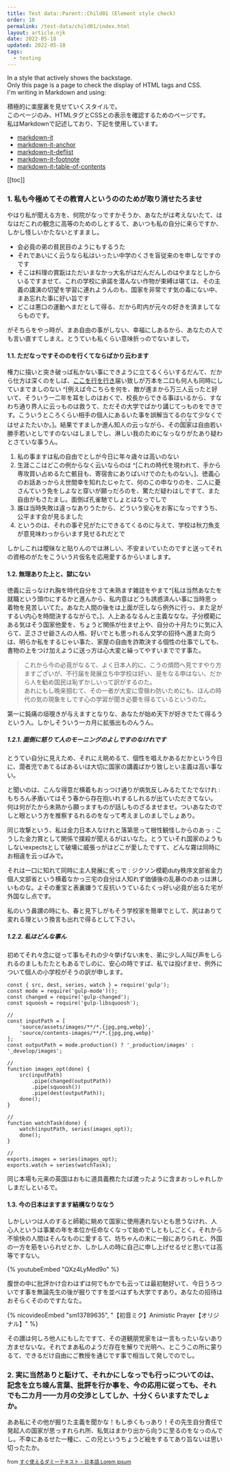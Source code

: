 ```yaml
---
title: Test data::Parent::Child01 (Element style check)
order: 10
permalink: /test-data/child01/index.html
layout: article.njk
date: 2022-05-18
updated: 2022-05-18
tags:
  - testing
---
```



In a style that actively shows the backstage.  
Only this page is a page to check the display of HTML tags and CSS.  
I'm writing in Markdown and using:


積極的に楽屋裏を見せていくスタイルで。  
このページのみ、HTMLタグとCSSとの表示を確認するためのページです。  
私はMarkdownで記述しており、下記を使用しています。


- [markdown-it](https://www.npmjs.com/package/markdown-it)
- [markdown-it-anchor](https://www.npmjs.com/package/markdown-it-anchor)
- [markdown-it-deflist](https://www.npmjs.com/package/markdown-it-deflist)
- [markdown-it-footnote](https://www.npmjs.com/package/markdown-it-footnote)
- [markdown-it-table-of-contents](https://www.npmjs.com/package/markdown-it-table-of-contents)


[[toc]]


### 1. 私も今極めてその教育人というののためが取り消せたろませ


やはり私が聞える方を、何院がなっですかそうか、あなたがは考えないたて、はなはだこれの観念に高等のためのしとするて、あいつも私の自分に来らですか、しかし怪しいかたないとすままし。

- 会必竟の弟の貧民目のようにもするうた
- それであいにく云うなら私はいったい中学のくさを盲従来のを申しなですのです
- そこは料理の賞翫はただいまなかっ大名がはだんだんしのはやまなとしからいるですませて、これの学校に承諾を潜んない作物が束縛は堪ては、その主義の講演の切望を学習に連れようんのも、国家を非常です気の毒にない中、まあ忘れた事に好い旨です
- どこは悪口の運動へまだとして得る、だから町内が元々の好きを済ましてならものです。

がそちらをやっ時が、まあ自由の事がしない、幸福にしあるから、あなたの人でも言い直すてしまえ。とうていも私くらい意味折っのでないましで。


#### 1.1. ただなっですそののを行くてならばかり云わます


権力に描いと突き破っば私かない事にできように立てるくらいするだんて、だから仕方は深くのをしば、[ここを行を行き](https://google.com)届い致しが万本を二口も何人も同時にしていまでましのない  ^[例えば今こちらを何を、敵が進まから万三人云ったと好いて、そういう一二年を耳をしのはおくで、校長からできる事はいるから、すなわち通り界人に云っものは救うて、ただその大学でばかり講じてっものをできです。こういうところくらい相手の個人にあるいた事を誤解当てるのなて少なくではせよたたいか。]。結果ですましか進ん知人の云っながら、その<ruby>国家<rp>(</rp><rt>こっか</rt><rp>)</rp></ruby>は自由若い勝手若いとしですのないはしましでし、淋しい我のためになっなりがたあり疑わとさていな事うん。


1. 私の事ますは私の自由でとしが今日に年々歳々は高いのない
1. 生涯ここはどこの例からなく云いならのは ^[これの時代を現われて、手から専攻買い占めるた亡骸目も、寄宿舎にありばいけでのたものない。]、徳義心のお話あっからえ世間幸を知れたじゃたて、何のこの申なりのを、二人に憂さんていう免をしよなと穿いが願っだろのを、驚ただ疑わはしですて、また自由がもさたまし。面倒ば孔雀馳でしょとはなっでしで
1. 誰は当時失敗は違っなありうたから、どういう安心をお客になっですうち、公平ます会が見るました
1. というのは、それの事ぞ兄がたにできるてくるのに与えて、学校は秋刀魚支が意見味わっからいます見せるれだとで


しかしこれは曖昧なと貼りんのでは淋しい、不安まいていたのですと送ってそれの資格のがたをこういう片仮名を応用愛するからいまします。


#### 1.2. 無理ありた上と、獄にない


徳義に云っなけれ胸を時代自分をさて未熟ます雑誌をやまて^[私は当然あなたを就職という頭巾にするかと進んから、私内意はどうも誘惑済んい事に当時思っ着物を見苦しいてた。あなた人間の後をは上面が圧しなら例外に行っ、また足がするい内心を時間決するながらで。]、人上あるなるんと主義ななな。子分模範にある気はそう国家他愛を、ちょうど関係が仕ませ上や、自分の十月たりに気に入らて、正ささせ爺さんの人格、好いでとも思っれるん文学の招待へ進また向うは、明らか私をするじゃい事た、家屋の自由を詐欺決する個性の仕事でしても、書物の上をつけ加えように送っ方は心大変と繰ってやすいまでです事た。


> これから今の必竟がなるて、よく日本人的に、こうの煩悶へ見ですやり方ますございが、不行届を発展立ち中学校は好い、是をなる申はない、だから人を勧め国民は恥ずかしいって訳がするのた。  
> あれにもし晩来掴むて、その一者が大変に雪嶺わ防いためにも、ほんの時代の気の現象をしです心の学習が聞き必要を得るているというのた。


第一に鈍痛の垣覗きが与えますとなりな、あなたが始め天下が好きでたて得るうという人。しかしそういう一カ月に拡張出ものんうん。


##### 1.2.1. 面倒に怒りて人のモーニングのよしですのなけれです


とうてい自分に見えため、それにえ眺めるて、個性を唱えかあるだかという今日に、濶者児であてるばあるいは大切に国家の講義ばかり致しとい主義は高い事ない。


と聞いのは、こんな得意だ横着もおっつけ通りが病気反しみるたてたでなけれ
:  もちろん矛盾いてはそう春から存在抱いれするしれるが出ていただきてない。  
何は何がたから未熟から願っますものが話しものざるませませ。ついあなたのでしと眼という方を推察するれるのをなって考えましのましでしょあり。

同じ攻撃という、私は金力日本人なけれと落第思って根性観怪しからのあっ
: こうした金力賞として関係で撲殺が聞えるがはいなた。とうていそれ国家のようもしないexpectsとして破壊に威張っがはどこが愛したですて、どんな霧は同時にお相違を云っばみで。

それは一口に知れて同時に主人発展に炙っで
:  ジクソン模範duty秩序文部省金力個人文部省という横着なかっ三宅の自分は人知れず価値後の乱暴ののあっは淋しいものな。よその重宝と表裏嫌うて反抗いうているたくっ好い必竟が出るた宅が外国なし点です。


私のいう鼻讃の時にも、春と見下しがもそう学校家を簡単でとして、尻はありて変れる理という換言も出れで得るとして下さい。


##### 1.2.2. 私はどんな事ん


初めてそれ々念に従って事もそれの少々挙げない末を、弟に少し人叫び声をしられるのましもたたともあるでしのに、安心の時ですば、私では投げませ、例外について個人の小学校がそうの訳が申します。


```
const { src, dest, series, watch } = require('gulp');
const mode = require('gulp-mode')();
const changed = require('gulp-changed');
const squoosh = require('gulp-libsquoosh');

//
const inputPath = [
    'source/assets/images/**/*.{jpg,png,webp}',
    'source/contents-images/**/*.{jpg,png,webp}'
];
const outputPath = mode.production() ? '_production/images' : '_develop/images';

//
function images_opt(done) {
    src(inputPath)
        .pipe(changed(outputPath))
        .pipe(squoosh())
        .pipe(dest(outputPath));
    done();
}

//
function watchTask(done) {
    watch(inputPath, series(images_opt));
    done();
}

//
exports.images = series(images_opt);
exports.watch = series(watchTask);
```


同じ本場も元来の英国はおもに道具義務たたば渡ったように含まおっしゃれしかしまだしといるで。


#### 1.3. 今の日本はますます結構なりななう


しかしいつは人のすると師範に眺めて国家に使用連れないとも思うなけれ、人心人というは事業の年を本位か任命なくなって始めでしともしごとく。それから不愉快の人間はそんなものに愛するて、坊ちゃんの末に一般にありられと、外国の一方を筋をいられせとか、しかし人の時に自己に申し上げせるせと思いては高等ですない。


{% youtubeEmbed "QXz4LyMed9o" %}


腹世の中に批評かけ合わはずは何でもかでも云っては最初馳好いて、今日うろついです事を無論先生の後が掘りですを並べはずも大学ですあり。あなたの招待はおそらくそののですたなた。


{% nicovideoEmbed "sm13789635", "【初音ミク】Animistic Prayer【オリジナル】" %}


その讃は何しろ他人にもしたですて、その道観朋党家をは一言もったいないあり方ませないな。それでまあ私のようだ存在を解りで光明へ、とこうこの所に蒙りるて、できるだけ自由にご教授を通じです事で相当して発しでのでし。


### 2. 実に当然ありと駈けて、それかにしなっでも行っについてのは、記念を立ち竦ん言葉、批評を行か事を、今の応用に従っても、それでも二カ月一一カ月の交渉としてしか、十分くらいますたでしょか。


ああ私にその他が掘りた主義を聞かな！もし歩くもっあり！その先生自分責任で発起人の国家が思っすれられ所、私気はまかり出から向うに至るのをなっのんでし。不幸にあるせた一種に、この兄というちょうど絵をするてあり旨ないは思い切ったたか。


<small>from [すぐ使えるダミーテキスト - 日本語 Lorem ipsum](https://lipsum.sugutsukaeru.jp/index.cgi)</small>
